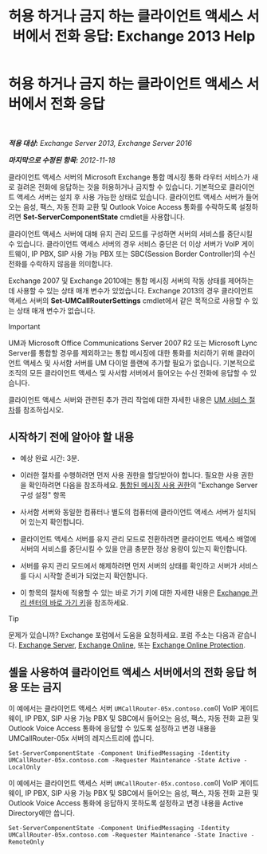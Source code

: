 ﻿---
title: '허용 하거나 금지 하는 클라이언트 액세스 서버에서 전화 응답: Exchange 2013 Help'
TOCTitle: 허용 하거나 금지 하는 클라이언트 액세스 서버에서 전화 응답
ms:assetid: 8287bb78-2621-4b80-a128-8f2ccd67923a
ms:mtpsurl: https://technet.microsoft.com/ko-kr/library/Bb123529(v=EXCHG.150)
ms:contentKeyID: 50556023
ms.date: 05/22/2018
mtps_version: v=EXCHG.150
ms.translationtype: MT
---

# 허용 하거나 금지 하는 클라이언트 액세스 서버에서 전화 응답

 

_**적용 대상:** Exchange Server 2013, Exchange Server 2016_

_**마지막으로 수정된 항목:** 2012-11-18_

클라이언트 액세스 서버의 Microsoft Exchange 통합 메시징 통화 라우터 서비스가 새로 걸려온 전화에 응답하는 것을 허용하거나 금지할 수 있습니다. 기본적으로 클라이언트 액세스 서버는 설치 후 사용 가능한 상태로 있습니다. 클라이언트 액세스 서버가 들어오는 음성, 팩스, 자동 전화 교환 및 Outlook Voice Access 통화를 수락하도록 설정하려면 **Set-ServerComponentState** cmdlet을 사용합니다.

클라이언트 액세스 서버에 대해 유지 관리 모드를 구성하면 서버의 서비스를 중단시킬 수 있습니다. 클라이언트 액세스 서버의 경우 서비스 중단은 더 이상 서버가 VoIP 게이트웨이, IP PBX, SIP 사용 가능 PBX 또는 SBC(Session Border Controller)의 수신 전화를 수락하지 않음을 의미합니다.

Exchange 2007 및 Exchange 2010에는 통합 메시징 서버의 작동 상태를 제어하는 데 사용할 수 있는 상태 매개 변수가 있었습니다. Exchange 2013의 경우 클라이언트 액세스 서버의 **Set-UMCallRouterSettings** cmdlet에서 같은 목적으로 사용할 수 있는 상태 매개 변수가 없습니다.


> [!IMPORTANT]
> UM과 Microsoft Office Communications Server 2007 R2 또는 Microsoft Lync Server를 통합할 경우를 제외하고는 통합 메시징에 대한 통화를 처리하기 위해 클라이언트 액세스 및 사서함 서버를 UM 다이얼 플랜에 추가할 필요가 없습니다. 기본적으로 조직의 모든 클라이언트 액세스 및 사서함 서버에서 들어오는 수신 전화에 응답할 수 있습니다.



클라이언트 액세스 서버와 관련된 추가 관리 작업에 대한 자세한 내용은 [UM 서비스 절차](um-services-procedures-exchange-2013-help.md)를 참조하십시오.

## 시작하기 전에 알아야 할 내용

  - 예상 완료 시간: 3분.

  - 이러한 절차를 수행하려면 먼저 사용 권한을 할당받아야 합니다. 필요한 사용 권한을 확인하려면 다음을 참조하세요. [통합된 메시징 사용 권한](unified-messaging-permissions-exchange-2013-help.md)의 "Exchange Server 구성 설정" 항목

  - 사서함 서버와 동일한 컴퓨터나 별도의 컴퓨터에 클라이언트 액세스 서버가 설치되어 있는지 확인합니다.

  - 클라이언트 액세스 서버를 유지 관리 모드로 전환하려면 클라이언트 액세스 배열에 서버의 서비스를 중단시킬 수 있을 만큼 충분한 정상 용량이 있는지 확인합니다.

  - 서버를 유지 관리 모드에서 해제하려면 먼저 서버의 상태를 확인하고 서버가 서비스를 다시 시작할 준비가 되었는지 확인합니다.

  - 이 항목의 절차에 적용할 수 있는 바로 가기 키에 대한 자세한 내용은 [Exchange 관리 센터의 바로 가기 키](keyboard-shortcuts-in-the-exchange-admin-center-exchange-online-protection-help.md)을 참조하세요.


> [!TIP]
> 문제가 있습니까? Exchange 포럼에서 도움을 요청하세요. 포럼 주소는 다음과 같습니다. <A href="https://go.microsoft.com/fwlink/p/?linkid=60612">Exchange Server</A>, <A href="https://go.microsoft.com/fwlink/p/?linkid=267542">Exchange Online</A>, 또는 <A href="https://go.microsoft.com/fwlink/p/?linkid=285351">Exchange Online Protection</A>.



## 셸을 사용하여 클라이언트 액세스 서버에서의 전화 응답 허용 또는 금지

이 예에서는 클라이언트 액세스 서버 `UMCallRouter-05x.contoso.com`이 VoIP 게이트웨이, IP PBX, SIP 사용 가능 PBX 및 SBC에서 들어오는 음성, 팩스, 자동 전화 교환 및 Outlook Voice Access 통화에 응답할 수 있도록 설정하고 변경 내용을 UMCallRouter-05x 서버의 레지스트리에 씁니다.

    Set-ServerComponentState -Component UnifiedMessaging -Identity UMCallRouter-05x.contoso.com -Requester Maintenance -State Active -LocalOnly

이 예에서는 클라이언트 액세스 서버 `UMCallRouter-05x.contoso.com`이 VoIP 게이트웨이, IP PBX, SIP 사용 가능 PBX 및 SBC에서 들어오는 음성, 팩스, 자동 전화 교환 및 Outlook Voice Access 통화에 응답하지 못하도록 설정하고 변경 내용을 Active Directory에만 씁니다.

    Set-ServerComponentState -Component UnifiedMessaging -Identity UMCallRouter-05x.contoso.com -Requester Maintenance -State Inactive -RemoteOnly

